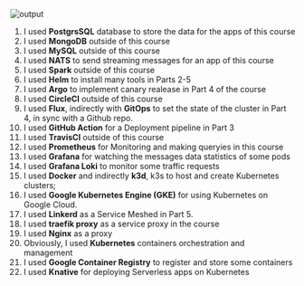 
![output](landscape.png)

1. I used **PostgrsSQL** database to store the data for the apps of this course
2. I used **MongoDB** outside of this course
3. I used **MySQL** outside of this course
4. I used **NATS** to send streaming messages for an app of this course
5. I used **Spark** outside of this course
6. I used **Helm** to install many tools in Parts 2-5
7. I used **Argo** to implement canary realease in Part 4 of the course
8. I used **CircleCI** outside of this course
9. I used **Flux**, indirectly with **GitOps** to set the state of the cluster in Part 4, in sync with a Github repo.
10. I used **GitHub Action** for a Deployment pipeline in Part 3
11. I used **TravisCI** outside of this course
12. I used **Prometheus** for Monitoring and making queryies in this course
13. I used **Grafana** for watching the messages data statistics of some pods
14. I used **Grafana Loki** to monitor some traffic requests
15. I used **Docker** and indirectly **k3d**, k3s to host and create Kubernetes clusters;
16. I used **Google Kubernetes Engine (GKE)** for using Kubernetes on Google Cloud.
17. I used **Linkerd** as a Service Meshed in Part 5.
18. I used **traefik proxy** as a service proxy in the course
19. I used **Nginx** as a proxy
20. Obviously, I used **Kubernetes** containers orchestration and management
21. I used **Google Container Registry** to register and store some containers
22. I used **Knative** for deploying Serverless apps on Kubernetes